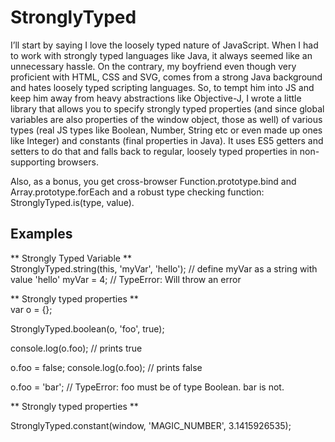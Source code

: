 # StronglyTyped

I’ll start by saying I love the loosely typed nature of JavaScript. When I had to work with strongly typed languages like Java, it always seemed like an unnecessary hassle. On the contrary, my boyfriend even though very proficient with HTML, CSS and SVG, comes from a strong Java background and hates loosely typed scripting languages. So, to tempt him into JS and keep him away from heavy abstractions like Objective-J, I wrote a little library that allows you to specify strongly typed properties (and since global variables are also properties of the window object, those as well) of various types (real JS types like Boolean, Number, String etc or even made up ones like Integer) and constants (final properties in Java). It uses ES5 getters and setters to do that and falls back to regular, loosely typed properties in non-supporting browsers.

Also, as a bonus, you get cross-browser Function.prototype.bind and Array.prototype.forEach and a robust type checking function: StronglyTyped.is(type, value).


## Examples

** Strongly Typed Variable **   
  StronglyTyped.string(this, 'myVar', 'hello'); // define myVar as a string with value 'hello'
  myVar = 4; // TypeError: Will throw an error   
  
** Strongly typed properties **   
  var o = {};

  StronglyTyped.boolean(o, 'foo', true);
  
  console.log(o.foo); // prints true
  
  o.foo = false;
  console.log(o.foo); // prints false
  
  o.foo = 'bar'; // TypeError: foo must be of type Boolean. bar is not.  
  
** Strongly typed properties ** 

  StronglyTyped.constant(window, 'MAGIC_NUMBER', 3.1415926535);                               